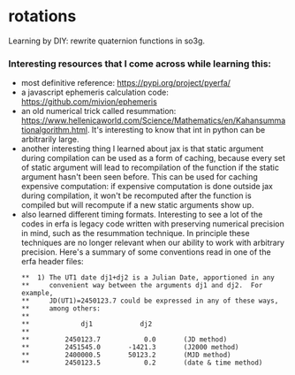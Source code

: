 # rotations
Learning by DIY: rewrite quaternion functions in so3g.

### Interesting resources that I come across while learning this:
- most definitive reference: https://pypi.org/project/pyerfa/
- a javascript ephemeris calculation code: https://github.com/mivion/ephemeris
- an old numerical trick called resummation: https://www.hellenicaworld.com/Science/Mathematics/en/Kahansummationalgorithm.html. It's interesting to know that int in python can be arbitrarily large.
- another interesting thing I learned about jax is that static argument during compilation can be used as a form of caching, because every set of static argument will lead to recompilation of the function if the static argument hasn't been seen before. This can be used for caching expensive computation: if expensive computation is done outside jax during compilation, it won't be recomputed after
the function is compiled but will recompute if a new static arguments show up.
- also learned different timing formats. Interesting to see a lot of the codes in erfa is legacy code written with preserving numerical precision in mind, such as the resummation technique. In principle these techniques are no longer relevant when our ability to work with arbitrary precision. Here's a summary of some conventions read in one of the erfa header files:
  ```
  **  1) The UT1 date dj1+dj2 is a Julian Date, apportioned in any
  **     convenient way between the arguments dj1 and dj2.  For example,
  **     JD(UT1)=2450123.7 could be expressed in any of these ways,
  **     among others:
  **
  **             dj1            dj2
  **
  **         2450123.7           0.0       (JD method)
  **         2451545.0       -1421.3       (J2000 method)
  **         2400000.5       50123.2       (MJD method)
  **         2450123.5           0.2       (date & time method)
  ```
